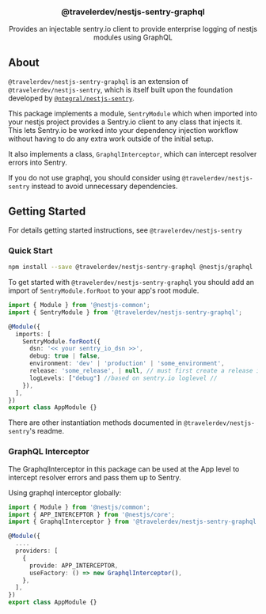 <p align="center">
  <h3 align="center">
    @travelerdev/nestjs-sentry-graphql
  </h3>

  <p align="center">
    Provides an injectable sentry.io client to provide enterprise logging of nestjs modules using GraphQL
  </p>
</p>

## About

`@travelerdev/nestjs-sentry-graphql` is an extension of `@travelerdev/nestjs-sentry`, which is
itself built upon the foundation developed by
[`@ntegral/nestjs-sentry`](https://github.com/ntegral/nestjs-sentry).

This package implements a module, `SentryModule` which when imported into your nestjs project
provides a Sentry.io client to any class that injects it. This lets Sentry.io be worked into your
dependency injection workflow without having to do any extra work outside of the initial setup.

It also implements a class, `GraphqlInterceptor`, which can intercept resolver errors into Sentry.

If you do not use graphql, you should consider using `@travelerdev/nestjs-sentry` instead to avoid
unnecessary dependencies.

## Getting Started

For details getting started instructions, see `@travelerdev/nestjs-sentry`

### Quick Start

```bash
npm install --save @travelerdev/nestjs-sentry-graphql @nestjs/graphql
```

To get started with `@travelerdev/nestjs-sentry-graphql` you should add an import of
`SentryModule.forRoot` to your app's root module.

```typescript
import { Module } from '@nestjs-common';
import { SentryModule } from '@travelerdev/nestjs-sentry-graphql';

@Module({
  imports: [
    SentryModule.forRoot({
      dsn: '<< your sentry_io_dsn >>',
      debug: true | false,
      environment: 'dev' | 'production' | 'some_environment',
      release: 'some_release', | null, // must first create a release in sentry.io dashboard
      logLevels: ["debug"] //based on sentry.io loglevel //
    }),
  ],
})
export class AppModule {}
```

There are other instantiation methods documented in `@travelerdev/nestjs-sentry`'s readme.

### GraphQL Interceptor

The GraphqlInterceptor in this package can be used at the App level to intercept resolver errors and
pass them up to Sentry.

Using graphql interceptor globally:

```typescript
import { Module } from '@nestjs/common';
import { APP_INTERCEPTOR } from '@nestjs/core';
import { GraphqlInterceptor } from '@travelerdev/nestjs-sentry-graphql';

@Module({
  ....
  providers: [
    {
      provide: APP_INTERCEPTOR,
      useFactory: () => new GraphqlInterceptor(),
    },
  ],
})
export class AppModule {}
```
